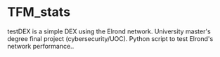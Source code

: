 # TFM_stats
testDEX is a simple DEX using the Elrond network. University master's degree final project (cybersecurity/UOC). Python script to test Elrond's network performance..
